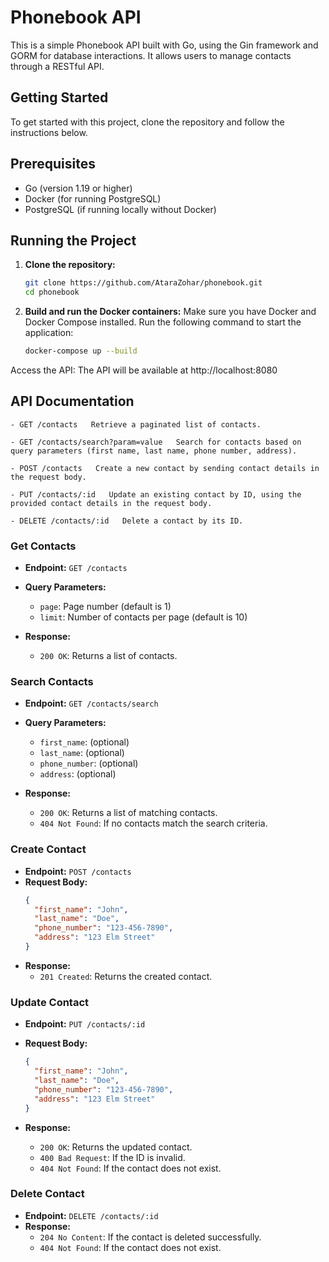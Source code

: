 # Phonebook API

This is a simple Phonebook API built with Go, using the Gin framework and GORM for database interactions. It allows users to manage contacts through a RESTful API.

## Getting Started

To get started with this project, clone the repository and follow the instructions below.

## Prerequisites

- Go (version 1.19 or higher)
- Docker (for running PostgreSQL)
- PostgreSQL (if running locally without Docker)

## Running the Project

1. **Clone the repository:**
   ```bash
   git clone https://github.com/AtaraZohar/phonebook.git
   cd phonebook
   
2. **Build and run the Docker containers:**
   Make sure you have Docker and Docker Compose installed. Run the following command to start the application:
   ```bash
   docker-compose up --build
Access the API: The API will be available at http://localhost:8080

## API Documentation

```
- GET /contacts   Retrieve a paginated list of contacts.

- GET /contacts/search?param=value   Search for contacts based on query parameters (first name, last name, phone number, address).

- POST /contacts   Create a new contact by sending contact details in the request body.

- PUT /contacts/:id   Update an existing contact by ID, using the provided contact details in the request body.

- DELETE /contacts/:id   Delete a contact by its ID.
```

### Get Contacts

- **Endpoint:** `GET /contacts`
- **Query Parameters:**
  - `page`: Page number (default is 1)
  - `limit`: Number of contacts per page (default is 10)
  
- **Response:**
  - `200 OK`: Returns a list of contacts.

### Search Contacts

- **Endpoint:** `GET /contacts/search`
- **Query Parameters:**
  - `first_name`: (optional)
  - `last_name`: (optional)
  - `phone_number`: (optional)
  - `address`: (optional)
  
- **Response:**
  - `200 OK`: Returns a list of matching contacts.
  - `404 Not Found`: If no contacts match the search criteria.
 
### Create Contact

- **Endpoint:** `POST /contacts`
- **Request Body:**
  ```json
  {
    "first_name": "John",
    "last_name": "Doe",
    "phone_number": "123-456-7890",
    "address": "123 Elm Street"
  }
- **Response:**
  - `201 Created`: Returns the created contact.

### Update Contact

- **Endpoint:** `PUT /contacts/:id`

- **Request Body:**
  ```json
  {
    "first_name": "John",
    "last_name": "Doe",
    "phone_number": "123-456-7890",
    "address": "123 Elm Street"
  }
- **Response:**
  - `200 OK`: Returns the updated contact.
  - `400 Bad Request`: If the ID is invalid.
  - `404 Not Found`: If the contact does not exist.

### Delete Contact

  - **Endpoint:** `DELETE /contacts/:id`
  - **Response:**
    - `204 No Content`: If the contact is deleted successfully.
    - `404 Not Found`: If the contact does not exist.




